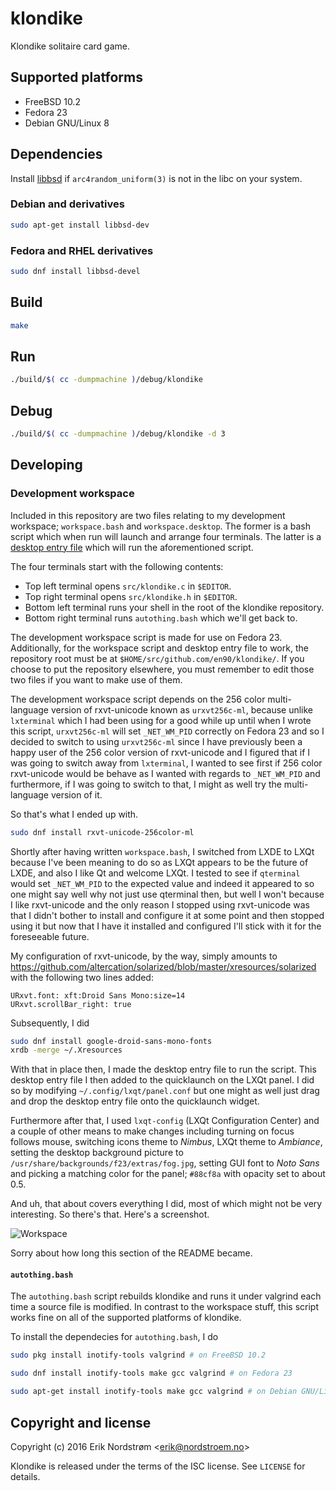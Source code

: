 # klondike

Klondike solitaire card game.

## Supported platforms

  * FreeBSD 10.2
  * Fedora 23
  * Debian GNU/Linux 8

## Dependencies

Install [libbsd](http://libbsd.freedesktop.org/wiki/) if `arc4random_uniform(3)`
is not in the libc on your system.

### Debian and derivatives

```bash
sudo apt-get install libbsd-dev
```

### Fedora and RHEL derivatives

```bash
sudo dnf install libbsd-devel
```

## Build

```bash
make
```

## Run

```bash
./build/$( cc -dumpmachine )/debug/klondike
```

## Debug

```bash
./build/$( cc -dumpmachine )/debug/klondike -d 3
```

## Developing

### Development workspace

Included in this repository are two files relating to my development workspace;
`workspace.bash` and `workspace.desktop`. The former is a bash script which
when run will launch and arrange four terminals. The latter is
a [desktop entry file](https://specifications.freedesktop.org/desktop-entry-spec/desktop-entry-spec-latest.html)
which will run the aforementioned script.

The four terminals start with the following contents:

* Top left terminal opens `src/klondike.c` in `$EDITOR`.
* Top right terminal opens `src/klondike.h` in `$EDITOR`.
* Bottom left terminal runs your shell in the root of the klondike repository.
* Bottom right terminal runs `autothing.bash` which we'll get back to.

The development workspace script is made for use on Fedora 23. Additionally,
for the workspace script and desktop entry file to work, the repository root
must be at `$HOME/src/github.com/en90/klondike/`. If you choose to put
the repository elsewhere, you must remember to edit those two files
if you want to make use of them.

The development workspace script depends on the 256 color multi-language
version of rxvt-unicode known as `urxvt256c-ml`, because unlike `lxterminal`
which I had been using for a good while up until when I wrote this script,
`urxvt256c-ml` will set `_NET_WM_PID` correctly on Fedora 23 and so
I decided to switch to using `urxvt256c-ml` since I have previously been
a happy user of the 256 color version of rxvt-unicode and I figured that
if I was going to switch away from `lxterminal`, I wanted to see first
if 256 color rxvt-unicode would be behave as I wanted with regards to
`_NET_WM_PID` and furthermore, if I was going to switch to that,
I might as well try the multi-language version of it.

So that's what I ended up with.

```bash
sudo dnf install rxvt-unicode-256color-ml
```

Shortly after having written `workspace.bash`, I switched from LXDE to LXQt
because I've been meaning to do so as LXQt appears to be the future of LXDE,
and also I like Qt and welcome LXQt. I tested to see if `qterminal` would
set `_NET_WM_PID` to the expected value and indeed it appeared to
so one might say well why not just use qterminal then, but well I won't
because I like rxvt-unicode and the only reason I stopped using rxvt-unicode
was that I didn't bother to install and configure it at some point
and then stopped using it but now that I have it installed and configured
I'll stick with it for the foreseeable future.

My configuration of rxvt-unicode, by the way, simply amounts to
https://github.com/altercation/solarized/blob/master/xresources/solarized
with the following two lines added:

```
URxvt.font: xft:Droid Sans Mono:size=14
URxvt.scrollBar_right: true
```

Subsequently, I did

```bash
sudo dnf install google-droid-sans-mono-fonts
xrdb -merge ~/.Xresources
```

With that in place then, I made the desktop entry file to run the script.
This desktop entry file I then added to the quicklaunch on the LXQt panel.
I did so by modifying `~/.config/lxqt/panel.conf` but one might as well
just drag and drop the desktop entry file onto the quicklaunch widget.

Furthermore after that, I used `lxqt-config` (LXQt Configuration Center)
and a couple of other means to make changes including turning on
focus follows mouse, switching icons theme to *Nimbus*,
LXQt theme to *Ambiance*, setting the desktop background picture
to `/usr/share/backgrounds/f23/extras/fog.jpg`, setting GUI font
to *Noto Sans* and picking a matching color for the panel;
`#88cf8a` with opacity set to about 0.5.

And uh, that about covers everything I did, most of which might not be
very interesting. So there's that. Here's a screenshot.

![Workspace](/../screenshots/workspace.png?raw=true)

Sorry about how long this section of the README became.

#### `autothing.bash`

The `autothing.bash` script rebuilds klondike and runs it under valgrind
each time a source file is modified. In contrast to the workspace stuff,
this script works fine on all of the supported platforms of klondike.

To install the dependecies for `autothing.bash`, I do

```bash
sudo pkg install inotify-tools valgrind # on FreeBSD 10.2
```

```bash
sudo dnf install inotify-tools make gcc valgrind # on Fedora 23
```

```bash
sudo apt-get install inotify-tools make gcc valgrind # on Debian GNU/Linux 8
```

## Copyright and license

Copyright (c) 2016 Erik Nordstrøm &lt;erik@nordstroem.no&gt;

Klondike is released under the terms of the ISC license.
See `LICENSE` for details.
